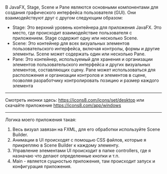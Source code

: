 В JavaFX, Stage, Scene и Pane являются основными компонентами для создания графического интерфейса пользователя (GUI). Они взаимодействуют друг с другом следующим образом:

- Stage: Это верхний уровень контейнера для приложения JavaFX. Это место, где происходит взаимодействие пользователя с приложением. 
Stage содержит одну или несколько Scene.
- Scene: Это контейнер для всех визуальных элементов пользовательского интерфейса, включая контролы, формы и другие элементы. 
Scene может содержать один или несколько Pane.
- Pane: Это контейнер, используемый для хранения и организации элементов пользовательского интерфейса и других визуальных
элементов, составляющих сцену. Pane может использоваться для расположения и организации контролов и элементов в сцене,
позволяя разработчику контролировать позицию и размер каждого элемента

---
Смотреть иконки здесь: https://icons8.com/icons/set/desktop или скачайте приложение https://icons8.com/app/windows

--- 
Логика моего приложения такая: 
1. Весь визуал завязан на FXML, для его обработки используйте Scene Builder.
2. Анимации в UI происходят с помощью CSS файлов, которые я прикрепляю в Scene Builder к каждому элементу. 
3. Управление элементами UI происходит в папке controllers, где я назначаю что делают определенные кнопки и т.п. 
4. Main - является сущностью приложения, там происходит запуск и конфигурация приложения. 
